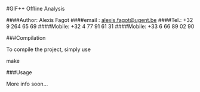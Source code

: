 #GIF++ Offline Analysis

####Author: Alexis Fagot
####email : alexis.fagot@ugent.be
####Tel.: +32 9 264 65 69
####Mobile: +32 4 77 91 61 31
####Mobile: +33 6 66 89 02 90


###Compilation

To compile the project, simply use

   make

###Usage

More info soon...
